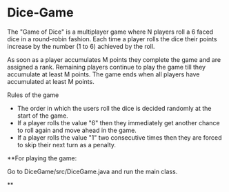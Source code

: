 # Dice-Game
The "Game of Dice" is a multiplayer game where N players roll a 6 faced dice in a round-robin fashion. Each time a player rolls the dice their points increase by the number (1 to 6) achieved by the roll.

As soon as a player accumulates M points they complete the game and are assigned a rank. Remaining players continue to play the game till they accumulate at least M points. The game ends when all players have accumulated at least M points.

Rules of the game
- The order in which the users roll the dice is decided randomly at the start of the game.
- If a player rolls the value "6" then they immediately get another chance to roll again and move ahead in the game.
- If a player rolls the value "1" two consecutive times then they are forced to skip their next turn as a penalty.

**For playing the game:

Go to DiceGame/src/DiceGame.java and run the main class.

**

